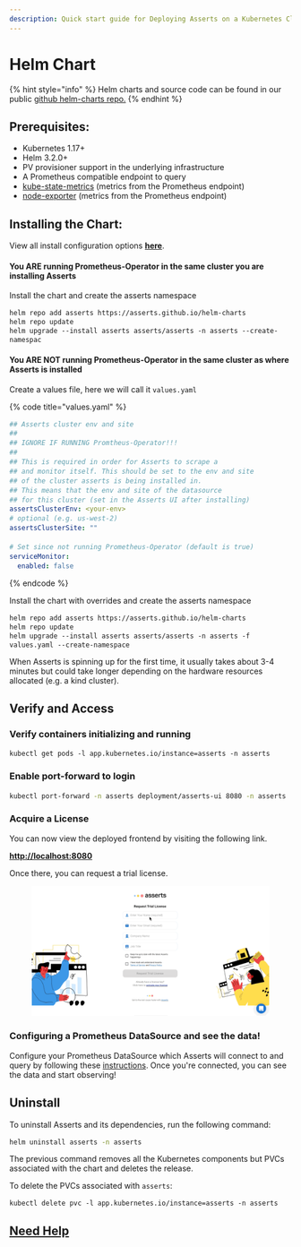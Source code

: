 ```yaml
---
description: Quick start guide for Deploying Asserts on a Kubernetes Cluster
---
```


# Helm Chart

{% hint style="info" %}
Helm charts and source code can be found in our public [github helm-charts repo.](https://github.com/asserts/helm-charts/tree/master/charts/asserts)
{% endhint %}

## **Prerequisites**:

* Kubernetes 1.17+
* Helm 3.2.0+
* PV provisioner support in the underlying infrastructure
* A Prometheus compatible endpoint to query
* [kube-state-metrics](https://github.com/prometheus-community/helm-charts/tree/main/charts/kube-state-metrics) (metrics from the Prometheus endpoint)
* [node-exporter](https://github.com/prometheus-community/helm-charts/tree/main/charts/prometheus-node-exporter) (metrics from the Prometheus endpoint)

## **Installing the Chart:**

View all install configuration options [**here**](https://github.com/asserts/helm-charts/blob/master/charts/asserts/values.yaml).

#### You ARE running Prometheus-Operator in the same cluster you are installing Asserts

Install the chart and create the asserts namespace

```
helm repo add asserts https://asserts.github.io/helm-charts
helm repo update
helm upgrade --install asserts asserts/asserts -n asserts --create-namespac
```

#### You ARE NOT running Prometheus-Operator in the same cluster as where Asserts is installed

Create a values file, here we will call it `values.yaml`

{% code title="values.yaml" %}
```yaml
## Asserts cluster env and site
##
## IGNORE IF RUNNING Promtheus-Operator!!!
##
## This is required in order for Asserts to scrape a
## and monitor itself. This should be set to the env and site
## of the cluster asserts is being installed in.
## This means that the env and site of the datasource
## for this cluster (set in the Asserts UI after installing)
assertsClusterEnv: <your-env>
# optional (e.g. us-west-2)
assertsClusterSite: ""

# Set since not running Prometheus-Operator (default is true)
serviceMonitor:
  enabled: false
```
{% endcode %}

Install the chart with overrides and create the asserts namespace

```shell
helm repo add asserts https://asserts.github.io/helm-charts
helm repo update
helm upgrade --install asserts asserts/asserts -n asserts -f values.yaml --create-namespace
```

When Asserts is spinning up for the first time, it usually takes about 3-4 minutes but could take longer depending on the hardware resources allocated (e.g. a kind cluster).

## **Verify and Access**

### Verify containers initializing and running

```
kubectl get pods -l app.kubernetes.io/instance=asserts -n asserts
```

### **Enable port-forward to login**

```bash
kubectl port-forward -n asserts deployment/asserts-ui 8080 -n asserts
```

### **Acquire a License**

You can now view the deployed frontend by visiting the following link.

[**http://localhost:8080**](http://localhost:8080)

Once there, you can request a trial license.

<figure><img src="../../.gitbook/assets/Asserts Request Trial License.gif" alt=""><figcaption></figcaption></figure>

### Configuring a Prometheus DataSource and see the data!

Configure your Prometheus DataSource which Asserts will connect to and query by following these [instructions](https://docs.asserts.ai/integrations/data-source/prometheus). Once you're connected, you can see the data and start observing!

## Uninstall

To uninstall Asserts and its dependencies, run the following command:

```bash
helm uninstall asserts -n asserts
```

The previous command removes all the Kubernetes components but PVCs associated with the chart and deletes the release.

To delete the PVCs associated with `asserts`:

```
kubectl delete pvc -l app.kubernetes.io/instance=asserts -n asserts
```

## [Need Help](<../../README (1).md#before-you-begin>)

